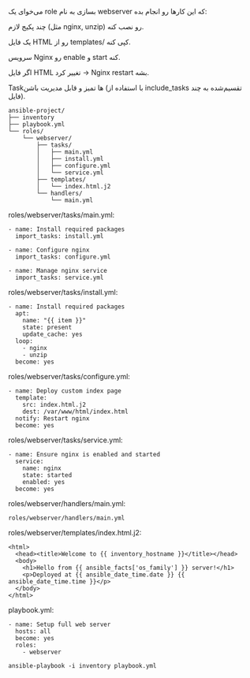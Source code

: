 می‌خوای یک role بسازی به نام webserver که این کارها رو انجام بده:


چند پکیج لازم (مثل nginx, unzip) رو نصب کنه.


یک فایل HTML رو از templates/ کپی کنه.


سرویس Nginx رو enable و start کنه.


اگر فایل HTML تغییر کرد → Nginx restart بشه.


Taskها تمیز و قابل مدیریت باشن (با استفاده از include_tasks تقسیم‌شده به چند فایل).


```
ansible-project/
├── inventory
├── playbook.yml
└── roles/
    └── webserver/
        ├── tasks/
        │   ├── main.yml
        │   ├── install.yml
        │   ├── configure.yml
        │   └── service.yml
        ├── templates/
        │   └── index.html.j2
        └── handlers/
            └── main.yml
```

roles/webserver/tasks/main.yml:

```
- name: Install required packages
  import_tasks: install.yml

- name: Configure nginx
  import_tasks: configure.yml

- name: Manage nginx service
  import_tasks: service.yml
```

roles/webserver/tasks/install.yml:
```
- name: Install required packages
  apt:
    name: "{{ item }}"
    state: present
    update_cache: yes
  loop:
    - nginx
    - unzip
  become: yes
```

roles/webserver/tasks/configure.yml:
```
- name: Deploy custom index page
  template:
    src: index.html.j2
    dest: /var/www/html/index.html
  notify: Restart nginx
  become: yes
```


roles/webserver/tasks/service.yml:
```
- name: Ensure nginx is enabled and started
  service:
    name: nginx
    state: started
    enabled: yes
  become: yes
```

roles/webserver/handlers/main.yml:
```
roles/webserver/handlers/main.yml
```


roles/webserver/templates/index.html.j2:
```
<html>
  <head><title>Welcome to {{ inventory_hostname }}</title></head>
  <body>
    <h1>Hello from {{ ansible_facts['os_family'] }} server!</h1>
    <p>Deployed at {{ ansible_date_time.date }} {{ ansible_date_time.time }}</p>
  </body>
</html>
```

playbook.yml:
```
- name: Setup full web server
  hosts: all
  become: yes
  roles:
    - webserver
```

```
ansible-playbook -i inventory playbook.yml
```
